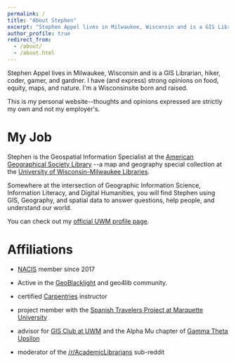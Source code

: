 ```yaml
---
permalink: /
title: "About Stephen"
excerpt: "Stephen Appel lives in Milwaukee, Wisconsin and is a GIS Librarian, hiker, coder, gamer, and gardner."
author_profile: true
redirect_from: 
  - /about/
  - /about.html
---
```


Stephen Appel lives in Milwaukee, Wisconsin and is a GIS Librarian, hiker, coder, gamer, and gardner. I have (and express) strong opinions on food, equity, maps, and nature. I'm a Wisconsinsite born and raised.

This is my personal website--thoughts and opinions expressed are strictly my own and not my employer's.

My Job
======

Stephen is the Geospatial Information Specialist at the [American Geographical Society Library](https://www.uwm.edu/libraries/agsl)
--a map and geography special collection at the [University of Wisconsin-Milwaukee Libraries](https://www.uwm.edu/).

Somewhere at the intersection of Geographic Information Science, Information Literacy, and Digital Humanities, you will find Stephen using GIS, Geography, and spatial data to answer questions, help people, and understand our world.

You can check out my [official UWM profile page](https://uwm.edu/libraries/people/appel-stephen/).

Affiliations
======

* [NACIS](www.nacis.org) member since 2017

* Active in the [GeoBlacklight](https://geoblacklight.org/) and geo4lib community.

* certified [Carpentries](https://carpentries.org/) instructor

* project member with the [Spanish Travelers Project at Marquette University](spanishtravelers.com)

* advisor for [GIS Club at UWM](https://www.facebook.com/groups/31093391757/) and the Alpha Mu chapter of [Gamma Theta Upsilon](https://gammathetaupsilon.org/)

* moderator of the [/r/AcademicLibrarians](https://www.reddit.com/r/AcademicLibrarians/) sub-reddit